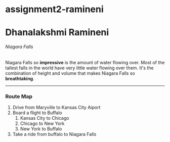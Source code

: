 # assignment2-ramineni

# Dhanalakshmi Ramineni

###### Niagara Falls 

Niagara Falls so **impressive** is the amount of water flowing over. Most of the tallest falls in the world have very little water flowing over them. It's the combination of height and volume that makes Niagara Falls so **breathtaking**. 

---

### Route Map

1. Drive from Maryville to Kansas City Aiport
2. Board a flight to Buffalo
   1. Kansas City to Chicago
   2. Chicago to New York   
   3. New York to Buffalo
3. Take a ride from buffalo to Niagara Falls

 

